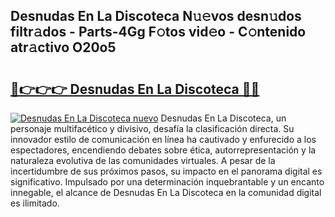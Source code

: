 ## Desnudas En La Discoteca N𝚞𝚎vos desn𝚞dos filtr𝚊dos - Parts-4Gg F𝚘tos vid𝚎o - C𝚘ntenido atr𝚊ctivo O20o5

# <h2><a href="http://mb3pgxz.tromn.icu/?c=Desnudas+En+La+Discoteca">🔗👉👉👉 Desnudas En La Discoteca 🔗🔗</a></h2>

[![Desnudas En La Discoteca nuevo](https://i.imgur.com/pEAQMta.gif)](http://mb3pgxz.tromn.icu/?c=Desnudas+En+La+Discoteca)
Desnudas En La Discoteca, un personaje multifacético y divisivo, desafía la clasificación directa. Su innovador estilo de comunicación en línea ha cautivado y enfurecido a los espectadores, encendiendo debates sobre ética, autorrepresentación y la naturaleza evolutiva de las comunidades virtuales. A pesar de la incertidumbre de sus próximos pasos, su impacto en el panorama digital es significativo. Impulsado por una determinación inquebrantable y un encanto innegable, el alcance de Desnudas En La Discoteca en la comunidad digital es ilimitado.

